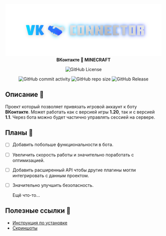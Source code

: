 <div align = "center">

![Title](dont_touch_me/title.png)
**ВКонтакте 🤝 MINECRAFT**

![GitHub License](https://img.shields.io/github/license/Taskov1ch/Rcon-crossbots?style=for-the-badge&labelColor=%23000&color=red)

![GitHub commit activity](https://img.shields.io/github/commit-activity/t/Taskov1ch/VkConnector?style=for-the-badge&logo=github)
![GitHub repo size](https://img.shields.io/github/repo-size/Taskov1ch/VkConnector?style=for-the-badge)
![GitHub Release](https://img.shields.io/github/v/release/Taskov1ch/VkConnector?style=for-the-badge&logo=github)

</div>

## Описание 📒
Проект который позволяет привязать игровой аккаунт к боту **ВКонтакте**.
Может работать как с версией игры **1.20**, так и с версией **1.1**.
Через бота можно будет частично управлять сессией на сервере.

## Планы 🎯
- [ ] Добавить побольше функциональности в бота.
- [ ] Увеличить скорость работы и значительно поработать с оптимизацией.
- [ ] Добавить расширенный API чтобы другие плагины могли интегрировать с данным проектом.
- [ ] Значительно улучшить безопасность.

  Ещё что-то...

## Полезные ссылки 🔗
- [Инструкция по установке](dont_touch_me/installation.md)
- [Скриншоты](https://drive.google.com/drive/folders/1h7pNQpwYZ1c3OcifHx15sD8A0lW4akCG)